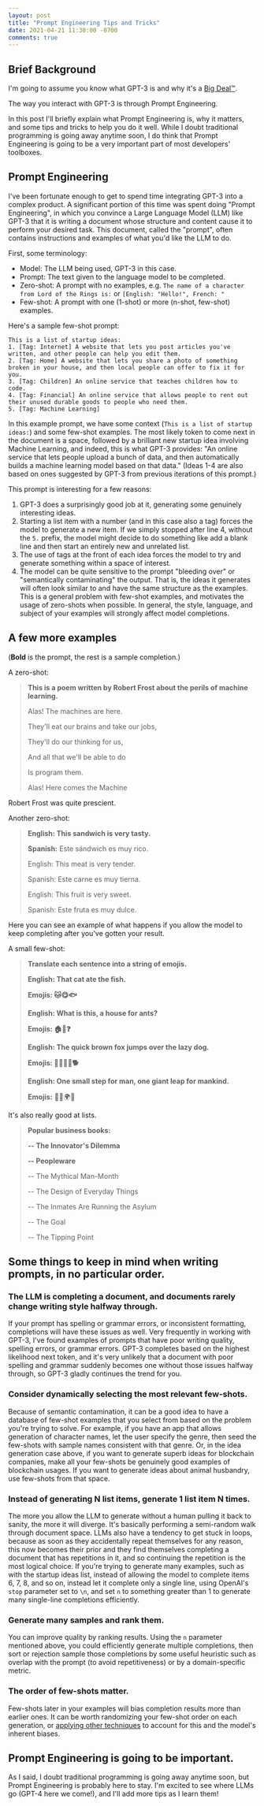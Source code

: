```yaml
---
layout: post
title: "Prompt Engineering Tips and Tricks"
date: 2021-04-21 11:30:00 -0700
comments: true
---
```


## Brief Background

I'm going to assume you know what GPT-3 is and why it's a [Big Deal™](https://www.vox.com/future-perfect/21355768/gpt-3-ai-openai-turing-test-language).

The way you interact with GPT-3 is through Prompt Engineering.

In this post I'll briefly explain what Prompt Engineering is, why it matters, and some tips and tricks to help you do it well. While I doubt traditional programming is going away anytime soon, I do think that Prompt Engineering is going to be a very important part of most developers' toolboxes.

## Prompt Engineering

I've been fortunate enough to get to spend time integrating GPT-3 into a complex product. A significant portion of this time was spent doing "Prompt Engineering", in which you convince a Large Language Model (LLM) like GPT-3 that it is writing a document whose structure and content cause it to perform your desired task. This document, called the "prompt", often contains instructions and examples of what you'd like the LLM to do.

First, some terminology:

- Model: The LLM being used, GPT-3 in this case.
- Prompt: The text given to the language model to be completed.
- Zero-shot: A prompt with no examples, e.g. `The name of a character from Lord of the Rings is:` or `[English: "Hello!", French: "`
- Few-shot: A prompt with one (1-shot) or more (n-shot, few-shot) examples.

Here's a sample few-shot prompt:

```
This is a list of startup ideas:
1. [Tag: Internet] A website that lets you post articles you've written, and other people can help you edit them.
2. [Tag: Home] A website that lets you share a photo of something broken in your house, and then local people can offer to fix it for you.
3. [Tag: Children] An online service that teaches children how to code.
4. [Tag: Financial] An online service that allows people to rent out their unused durable goods to people who need them.
5. [Tag: Machine Learning]
```

In this example prompt, we have some context (`This is a list of startup ideas:`) and some few-shot examples. The most likely token to come next in the document is a space, followed by a brilliant new startup idea involving Machine Learning, and indeed, this is what GPT-3 provides: "An online service that lets people upload a bunch of data, and then automatically builds a machine learning model based on that data." (Ideas 1-4 are also based on ones suggested by GPT-3 from previous iterations of this prompt.)

This prompt is interesting for a few reasons:

1. GPT-3 does a surprisingly good job at it, generating some genuinely interesting ideas.
1. Starting a list item with a number (and in this case also a tag) forces the model to generate a new item. If we simply stopped after line 4, without the `5.` prefix, the model might decide to do something like add a blank line and then start an entirely new and unrelated list.
1. The use of tags at the front of each idea forces the model to try and generate something within a space of interest.
1. The model can be quite sensitive to the prompt "bleeding over" or "semantically contaminating" the output. That is, the ideas it generates will often look similar to and have the same structure as the examples. This is a general problem with few-shot examples, and motivates the usage of zero-shots when possible. In general, the style, language, and subject of your examples will strongly affect model completions.

## A few more examples

(**Bold** is the prompt, the rest is a sample completion.)

A zero-shot:

> **This is a poem written by Robert Frost about the perils of machine learning.**
>
> Alas! The machines are here.
>
> They'll eat our brains and take our jobs,
>
> They'll do our thinking for us,
>
> And all that we'll be able to do
>
> Is program them.
>
> Alas! Here comes the Machine

Robert Frost was quite prescient.

Another zero-shot:

> **English: This sandwich is very tasty.**
> 
> **Spanish:** Este sándwich es muy rico.
> 
> English: This meat is very tender.
> 
> Spanish: Este carne es muy tierna.
>
> English: This fruit is very sweet.
> 
> Spanish: Este fruta es muy dulce.

Here you can see an example of what happens if you allow the model to keep completing after you've gotten your result.

A small few-shot:

> **Translate each sentence into a string of emojis.**
>
> **English: That cat ate the fish.**
> 
> **Emojis: 🐱😋🐟**
>
> **English: What is this, a house for ants?**
> 
> **Emojis: 🏠🐜❓**
>
> **English: The quick brown fox jumps over the lazy dog.**
> 
> **Emojis: 💨🦊🏃😴🐕**
>
> **English: One small step for man, one giant leap for mankind.**
> 
> **Emojis:** 🚀🌌🌍🏃

It's also really good at lists.

> **Popular business books:**
>
> **-- The Innovator's Dilemma**
>
> **-- Peopleware**
>
> -- The Mythical Man-Month
>
> -- The Design of Everyday Things
>
> -- The Inmates Are Running the Asylum
> 
> -- The Goal
> 
> -- The Tipping Point

## Some things to keep in mind when writing prompts, in no particular order.

### The LLM is completing a document, and documents rarely change writing style halfway through.

If your prompt has spelling or grammar errors, or inconsistent formatting, completions will have these issues as well. Very frequently in working with GPT-3, I've found examples of prompts that have poor writing quality, spelling errors, or grammar errors. GPT-3 completes based on the highest likelihood next token, and it's very unlikely that a document with poor spelling and grammar suddenly becomes one without those issues halfway through, so GPT-3 gladly continues the trend for you.

### Consider dynamically selecting the most relevant few-shots.

Because of semantic contamination, it can be a good idea to have a database of few-shot examples that you select from based on the problem you're trying to solve. For example, if you have an app that allows generation of character names, let the user specify the genre, then seed the few-shots with sample names consistent with that genre. Or, in the idea generation case above, if you want to generate superb ideas for blockchain companies, make all your few-shots be genuinely good examples of blockchain usages. If you want to generate ideas about animal husbandry, use few-shots from that space.

### Instead of generating N list items, generate 1 list item N times.

The more you allow the LLM to generate without a human pulling it back to sanity, the more it will diverge. It's basically performing a semi-random walk through document space. LLMs also have a tendency to get stuck in loops, because as soon as they accidentally repeat themselves for any reason, this now becomes their prior and they find themselves completing a document that has repetitions in it, and so continuing the repetition is the most logical choice. If you're trying to generate many examples, such as with the startup ideas list, instead of allowing the model to complete items 6, 7, 8, and so on, instead let it complete only a single line, using OpenAI's `stop` parameter set to `\n`, and set `n` to something greater than 1 to generate many single-line completions efficiently.

### Generate many samples and rank them.

You can improve quality by ranking results. Using the `n` parameter mentioned above, you could efficiently generate multiple completions, then sort or rejection sample those completions by some useful heuristic such as overlap with the prompt (to avoid repetitiveness) or by a domain-specific metric.

### The order of few-shots matter.

Few-shots later in your examples will bias completion results more than earlier ones. It can be worth randomizing your few-shot order on each generation, or [applying other techniques](https://arxiv.org/abs/2102.09690) to account for this and the model's inherent biases.

## Prompt Engineering is going to be important.

As I said, I doubt traditional programming is going away anytime soon, but Prompt Engineering is probably here to stay. I'm excited to see where LLMs go (GPT-4 here we come!), and I'll add more tips as I learn them!
